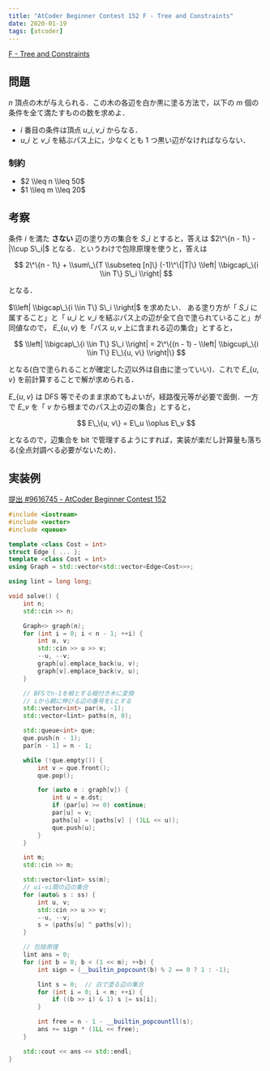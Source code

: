 ```yaml
---
title: "AtCoder Beginner Contest 152 F - Tree and Constraints"
date: 2020-01-19
tags: [atcoder]
---
```


[F - Tree and Constraints](https://atcoder.jp/contests/abc152/tasks/abc152_f)

## 問題

$n$ 頂点の木が与えられる．この木の各辺を白か黒に塗る方法で，以下の $m$ 個の条件を全て満たすものの数を求めよ．

- $i$ 番目の条件は頂点 $u\_i, v\_i$ からなる．
- $u\_i$ と $v\_i$ を結ぶパス上に，少なくとも 1 つ黒い辺がなければならない．

### 制約

- $2 \\leq n \\leq 50$
- $1 \\leq m \\leq 20$

## 考察

条件 $i$ を満た **さない** 辺の塗り方の集合を $S\_i$ とすると，答えは $2\^\{n - 1\} - |\\cup S\_i|$ となる．というわけで包除原理を使うと，答えは

$$
2\^\{n - 1\} + \\sum\_\{T \\subseteq [n]\} (-1)\^\{|T|\} \\left| \\bigcap\_\{i \\in T\} S\_i \\right|
$$

となる．

$\\left| \\bigcap\_\{i \\in T\} S\_i \\right|$ を求めたい．
ある塗り方が「 $S\_i$ に属すること」と「 $u\_i$ と $v\_i$ を結ぶパス上の辺が全て白で塗られていること」が同値なので， $E\_\{u, v\}$ を「パス $u, v$ 上に含まれる辺の集合」とすると，

$$
\\left| \\bigcap\_\{i \\in T\} S\_i \\right| = 2\^\{(n - 1) - \\left| \\bigcup\_\{i \\in T\} E\_\{u, v\} \\right|\}
$$

となる(白で塗られることが確定した辺以外は自由に塗っていい)．これで $E\_\{u, v\}$ を前計算することで解が求められる．

$E\_\{u, v\}$ は DFS 等でそのまま求めてもよいが，経路復元等が必要で面倒．一方で $E\_v$ を「 $v$ から根までのパス上の辺の集合」とすると，

$$
E\_\{u, v\} = E\_u \\oplus E\_v
$$

となるので，辺集合を bit で管理するようにすれば，実装が楽だし計算量も落ちる(全点対調べる必要がないため)．

## 実装例

[提出 #9616745 - AtCoder Beginner Contest 152](https://atcoder.jp/contests/abc152/submissions/9616745)

```cpp
#include <iostream>
#include <vector>
#include <queue>

template <class Cost = int>
struct Edge { ... };
template <class Cost = int>
using Graph = std::vector<std::vector<Edge<Cost>>>;

using lint = long long;

void solve() {
    int n;
    std::cin >> n;

    Graph<> graph(n);
    for (int i = 0; i < n - 1; ++i) {
        int u, v;
        std::cin >> u >> v;
        --u, --v;
        graph[u].emplace_back(u, v);
        graph[v].emplace_back(v, u);
    }

    // BFSでn-1を根とする根付き木に変換
    // iから親に伸びる辺の番号をiとする
    std::vector<int> par(n, -1);
    std::vector<lint> paths(n, 0);

    std::queue<int> que;
    que.push(n - 1);
    par[n - 1] = n - 1;

    while (!que.empty()) {
        int v = que.front();
        que.pop();

        for (auto e : graph[v]) {
            int u = e.dst;
            if (par[u] >= 0) continue;
            par[u] = v;
            paths[u] = (paths[v] | (1LL << u));
            que.push(u);
        }
    }

    int m;
    std::cin >> m;

    std::vector<lint> ss(m);
    // ui-vi間の辺の集合
    for (auto& s : ss) {
        int u, v;
        std::cin >> u >> v;
        --u, --v;
        s = (paths[u] ^ paths[v]);
    }

    // 包除原理
    lint ans = 0;
    for (int b = 0; b < (1 << m); ++b) {
        int sign = (__builtin_popcount(b) % 2 == 0 ? 1 : -1);

        lint s = 0;  // 白で塗る辺の集合
        for (int i = 0; i < m; ++i) {
            if ((b >> i) & 1) s |= ss[i];
        }

        int free = n - 1 - __builtin_popcountll(s);
        ans += sign * (1LL << free);
    }

    std::cout << ans << std::endl;
}
```

